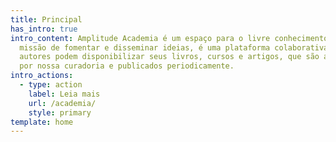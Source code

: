 ```yaml
---
title: Principal
has_intro: true
intro_content: Amplitude Academia é um espaço para o livre conhecimento. Com a
  missão de fomentar e disseminar ideias, é uma plataforma colaborativa onde
  autores podem disponibilizar seus livros, cursos e artigos, que são avaliados
  por nossa curadoria e publicados periodicamente.
intro_actions:
  - type: action
    label: Leia mais
    url: /academia/
    style: primary
template: home
---
```

